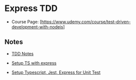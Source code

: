 # Express TDD

- Course Page: [https://www.udemy.com/course/test-driven-development-with-nodejs]

## Notes

- [TDD Notes](./notes.md)

- [Setup TS with express](https://levelup.gitconnected.com/how-to-properly-set-up-express-with-typescript-1b52570677c9)

- [Setup Typescript, Jest, Express for Unit Test](https://losikov.medium.com/part-4-node-js-express-typescript-unit-tests-with-jest-5204414bf6f0)